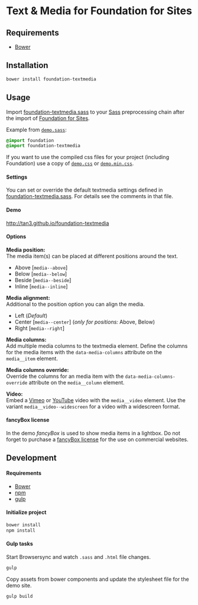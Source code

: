 # Text & Media for Foundation for Sites

## Requirements

* [Bower](https://bower.io)

## Installation

```bash
bower install foundation-textmedia
```

## Usage

Import [foundation-textmedia.sass](sass/foundation-textmedia.sass) to your [Sass](http://sass-lang.com) preprocessing chain after the import of [Foundation for Sites](http://foundation.zurb.com/sites/docs/).

Example from [`demo.sass`](sass/demo.sass):

```sass
@import foundation
@import foundation-textmedia
```

If you want to use the compiled css files for your project (including Foundation) use a copy of
[`demo.css`](demo/css/demo.css) or [`demo.min.css`](demo/css/demo.min.css).

#### Settings

You can set or override the default textmedia settings defined in [foundation-textmedia.sass](sass/foundation-textmedia.sass).
For details see the comments in that file.

#### Demo

http://tan3.github.io/foundation-textmedia

#### Options

__Media position:__<br>
The media item(s) can be placed at different positions around the text.

* Above [`media--above`]
* Below [`media--below`]
* Beside [`media--beside`]
* Inline [`media--inline`]


__Media alignment:__<br>
Additional to the position option you can align the media.

* Left (_Default_)
* Center [`media--center`] (_only for positions:_ Above, Below)
* Right [`media--right`]


__Media columns:__<br>
Add multiple media columns to the textmedia element. Define the columns for the media items
with the `data-media-columns` attribute on the `media__item` element.

__Media columns override:__<br>
Override the columns for an media item with the `data-media-columns-override` attribute on
the `media__column` element.

__Video:__<br>
Embed a [Vimeo](https://vimeo.com) or [YouTube](https://youtube.com) video with the
`media__video` element. Use the variant `media__video--widescreen` for a video with
a widescreen format.

#### fancyBox license

In the demo _fancyBox_ is used to show media items in a lightbox.
Do not forget to purchase a [fancyBox license](http://fancyapps.com/fancybox/#license) for the use on commercial websites.

## Development

#### Requirements

* [Bower](https://bower.io)
* [npm](https://www.npmjs.com)
* [gulp](https://github.com/gulpjs/gulp/blob/master/docs/getting-started.md)

#### Initialize project

```bash
bower install
npm install
```

#### Gulp tasks

Start Browsersync and watch `.sass` and `.html` file changes.

```bash
gulp
```

Copy assets from bower components and update the stylesheet file for the demo site.

```bash
gulp build
```
